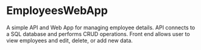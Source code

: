 # EmployeesWebApp

A simple API and Web App for managing employee details. API connects to a SQL database and performs CRUD operations. Front end allows user to view employees and edit, delete, or add new data.
